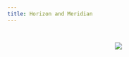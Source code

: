 ```yaml
---
title: Horizon and Meridian
---
```


<p style="text-align: center;">
<a href="opennms/distributions" ><img style="padding-top: 2em; text-align: center;" src="images/horizon-vs-meridian-comparison-long.svg" /></a>
</p>
